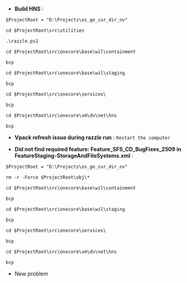 - **Build HNS** :
```
$ProjectRoot = "D:\Projects\os_ge_cur_dir_nv"
```
```
cd $ProjectRoot\src\utilities
```
```
.\razzle.ps1
```
```
cd $ProjectRoot\src\onecore\base\wil\containment
```
```
bcp
```
```
cd $ProjectRoot\src\onecore\base\wil\staging
```
```
bcp
```
```
cd $ProjectRoot\src\onecore\services\
```
```
bcp
```
```
cd $ProjectRoot\src\onecore\vm\dv\net\hns
```
```
bcp
```
- **Vpack refresh issue during razzle run** : `Restart the computer`

- **Did not find required feature: Feature_SFS_CD_BugFixes_2509 in FeatureStaging-StorageAndFileSystems.xml** :
```
$ProjectRoot = "D:\Projects\os_ge_cur_dir_nv"
```
```
rm -r -Force $ProjectRoot\obj\*
```
```
cd $ProjectRoot\src\onecore\base\wil\containment
```
```
bcp
```
```
cd $ProjectRoot\src\onecore\base\wil\staging
```
```
bcp
```
```
cd $ProjectRoot\src\onecore\services\
```
```
bcp
```
```
cd $ProjectRoot\src\onecore\vm\dv\net\hns
```
```
bcp
```
- New problem
